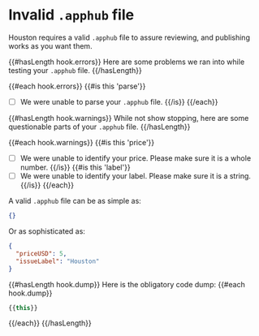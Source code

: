 # Invalid `.apphub` file

Houston requires a valid `.apphub` file to assure reviewing, and publishing works as you want them.

{{#hasLength hook.errors}}
Here are some problems we ran into while testing your `.apphub` file.
{{/hasLength}}

{{#each hook.errors}}
{{#is this 'parse'}}
- [ ] We were unable to parse your `.apphub` file.
{{/is}}
{{/each}}

{{#hasLength hook.warnings}}
While not show stopping, here are some questionable parts of your `.apphub` file.
{{/hasLength}}

{{#each hook.warnings}}
{{#is this 'price'}}
- [ ] We were unable to identify your price. Please make sure it is a whole number.
{{/is}}
{{#is this 'label'}}
- [ ] We were unable to identify your label. Please make sure it is a string.
{{/is}}
{{/each}}

A valid `.apphub` file can be as simple as:
```json
{}
```
Or as sophisticated as:
```json
{
  "priceUSD": 5,
  "issueLabel": "Houston"
}
```

{{#hasLength hook.dump}}
Here is the obligatory code dump:
{{#each hook.dump}}
```javascript
{{this}}
```
{{/each}}
{{/hasLength}}
